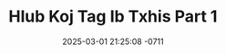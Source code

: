 ---
layout: movie-video-data
date: 2025-03-01 21:25:08 -0711
categories: movie

# Site Attributes
title: "Hlub Koj Tag Ib Txhis Part 1"
permalink: "/movie/Hlub_Koj_Tag_Ib_Txhis_Part_1"

# Movie Attributes
synopsis: ""
producer: "Hmong United Video"
director: ""
writer: ""
video_link: ""
genre: "Action Romance"
year: "1998"
release_type: "VHS"
storage: "Center for Hmong Studies"
thumbnail: "/assets/images/movie_thumbnails/Hlub Koj Tag Ib Txhis Part 1.jpeg"
publishing_company: "Hmong United Video"

# Sequels + Parts
base_movie: "Hlub Koj Tag Ib Txhis Part 1"
total_parts: 2
sequel: "Hlub Koj Tag Ib Txhis Part 2"

# Movie Cast
cast:
#VALUE!
---